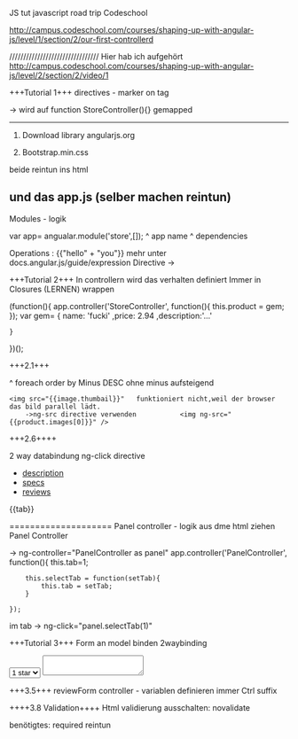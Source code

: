JS tut javascript road trip Codeschool


http://campus.codeschool.com/courses/shaping-up-with-angular-js/level/1/section/2/our-first-controllerd

////////////////////////////////
Hier hab ich aufgehört http://campus.codeschool.com/courses/shaping-up-with-angular-js/level/2/section/2/video/1

+++Tutorial 1+++
directives - marker on tag

<body ng-controller="StoreContoller"> -> wird auf function StoreController(){} gemapped


-----------------------------------------
1. Download library angularjs.org

2. Bootstrap.min.css

beide reintun ins html


und das app.js (selber machen reintun)
-------------



Modules - logik 

var app= angualar.module('store',[]);
						   ^
						app name  ^ 
								dependencies

Operations : {{"hello" + "you"}} mehr unter docs.angular.js/guide/expression
Directive -> <div ng-dosomething="">

+++Tutorial 2+++
In controllern wird das verhalten definiert
Immer in Closures (LERNEN) wrappen

(function(){
	app.controller('StoreController', function(){
		this.product = gem;
	});
	var gem= {
		name: 'fucki'
		,price: 2.94
		,description:'...'

	}

})();

+++2.1+++
			<div ng-repeat="product in store.products| orderBy:'-price'">
															^
														foreach order by Minus DESC ohne minus aufsteigend

	<img src="{{image.thumbail}}"   funktioniert nicht,weil der browser das bild parallel lädt. 
		->ng-src directive verwenden           <img ng-src="{{product.images[0]}}" />
+++2.6++++


2 way databindung
ng-click directive
<section ng-init="tab = 1">
	<ul class="nav nav-pills">
	<!-- wird ative gesetzt wenn tab =1-->
		<li ng-class="{ active:tab === 1}"> <a href ng-click="tab = 1">description</a></li>
		<li> <a href ng-click="tab = 2">specs</a></li>
		<li> <a href ng-click="tab = 3">reviews</a></li>
	</ul>
	{{tab}}<!--wert von tab wird geupdet und ausgegeben -->
</section>


====================
Panel controller - logik aus dme html ziehen
Panel Controller

-> ng-controller="PanelController as panel"
	app.controller('PanelController', function(){
		this.tab=1;

		this.selectTab = function(setTab){
			this.tab = setTab;
		}

	});

im tab -> ng-click="panel.selectTab(1)"



+++Tutorial 3+++
Form an model binden  2waybinding

<select ng-model="review.stars">
<option value="1">1 star</option>
</select>
<textarea ng-model="review.body"></textarea>


+++3.5+++
reviewForm controller - variablen definieren
immer Ctrl suffix

++++3.8 Validation++++
Html validierung ausschalten: novalidate

benötigtes: required reintun